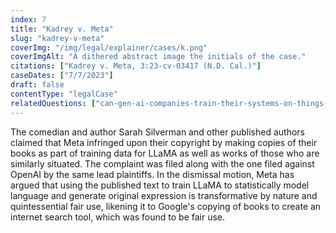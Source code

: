 ```yaml
---
index: 7
title: "Kadrey v. Meta"
slug: "kadrey-v-meta"
coverImg: "/img/legal/explainer/cases/k.png"
coverImgAlt: "A dithered abstract image the initials of the case."
citations: ["Kadrey v. Meta, 3:23-cv-03417 (N.D. Cal.)"]
caseDates: ["7/7/2023"]
draft: false 
contentType: "legalCase"
relatedQuestions: ["can-gen-ai-companies-train-their-systems-on-things-i-made"]
---
```

The comedian and author Sarah Silverman and other published authors claimed that Meta infringed upon their copyright by making copies of their books as part of training data for LLaMA as well as works of those who are similarly situated. The complaint was filed along with the one filed against OpenAI by the same lead plaintiffs. In the dismissal motion, Meta has argued that using the published text to train LLaMA to statistically model language and generate original expression is transformative by nature and quintessential fair use, likening it to Google's copying of books to create an internet search tool, which was found to be fair use. 

